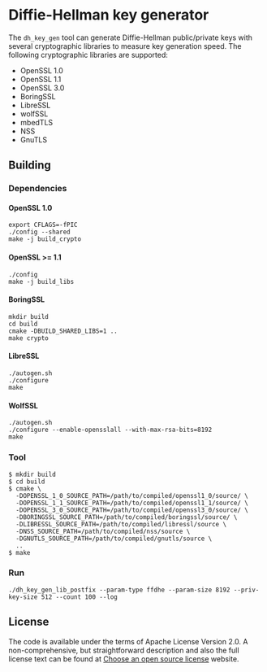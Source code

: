 # Diffie-Hellman key generator

The `dh_key_gen` tool can generate Diffie-Hellman public/private keys with several
cryptographic libraries to measure key generation speed. The following
cryptographic libraries are supported:

* OpenSSL 1.0
* OpenSSL 1.1
* OpenSSL 3.0
* BoringSSL
* LibreSSL
* wolfSSL
* mbedTLS
* NSS
* GnuTLS

## Building

### Dependencies

#### OpenSSL 1.0

```
export CFLAGS=-fPIC
./config --shared
make -j build_crypto
```

#### OpenSSL >= 1.1

```
./config
make -j build_libs
```

#### BoringSSL

```
mkdir build
cd build
cmake -DBUILD_SHARED_LIBS=1 ..
make crypto
```

#### LibreSSL

```
./autogen.sh
./configure
make
```

#### WolfSSL

```
./autogen.sh
./configure --enable-opensslall --with-max-rsa-bits=8192
make
```

### Tool

```
$ mkdir build
$ cd build
$ cmake \
  -DOPENSSL_1_0_SOURCE_PATH=/path/to/compiled/openssl1_0/source/ \
  -DOPENSSL_1_1_SOURCE_PATH=/path/to/compiled/openssl1_1/source/ \
  -DOPENSSL_3_0_SOURCE_PATH=/path/to/compiled/openssl3_0/source/ \
  -DBORINGSSL_SOURCE_PATH=/path/to/compiled/boringssl/source/ \
  -DLIBRESSL_SOURCE_PATH=/path/to/compiled/libressl/source \
  -DNSS_SOURCE_PATH=/path/to/compiled/nss/source \
  -DGNUTLS_SOURCE_PATH=/path/to/compiled/gnutls/source \
  ..
$ make
```

### Run

```
./dh_key_gen_lib_postfix --param-type ffdhe --param-size 8192 --priv-key-size 512 --count 100 --log
```

## License

The code is available under the terms of Apache License Version 2.0.
A non-comprehensive, but straightforward description and also the full license text can be found at
[Choose an open source license](https://choosealicense.com/licenses/apache-2.0/) website.
